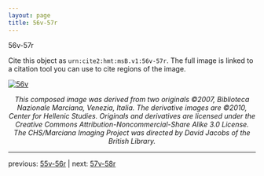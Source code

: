 ```yaml
---
layout: page
title: 56v-57r
---
```


56v-57r

Cite this object as `urn:cite2:hmt:msB.v1:56v-57r`. The full image is linked to a citation tool you can use to cite regions of the image.

[![56v](http://www.homermultitext.org/iipsrv?IIIF=/project/homer/pyramidal/deepzoom/hmt/vbbifolio/v1/vb_56v_57r.tif/full/800,/0/default.jpg)](http://www.homermultitext.org/ict2/?urn=urn:cite2:hmt:vbbifolio.v1:vb_56v_57r) 

<p style="text-align: center; font-style: italic;">This composed image was derived from two originals ©2007, Biblioteca Nazionale Marciana, Venezia, Italia. The derivative images are ©2010, Center for Hellenic Studies. Originals and derivatives are licensed under the Creative Commons Attribution-Noncommercial-Share Alike 3.0 License. The CHS/Marciana Imaging Project was directed by David Jacobs of the British Library.</p>

---

previous: [55v-56r](../55v-56r/) | next: [57v-58r](../57v-58r/)